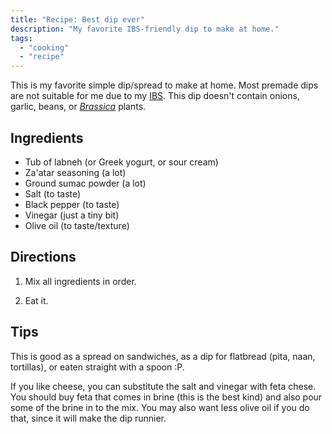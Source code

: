 ```yaml
---
title: "Recipe: Best dip ever"
description: "My favorite IBS-friendly dip to make at home."
tags:
  - "cooking"
  - "recipe"
---
```


This is my favorite simple dip/spread to make at home. Most premade dips are not
suitable for me due to my
[IBS](https://en.wikipedia.org/wiki/Irritable_bowel_syndrome). This dip doesn't
contain onions, garlic, beans, or
[_Brassica_](https://en.wikipedia.org/wiki/Brassica) plants.

## Ingredients

- Tub of labneh (or Greek yogurt, or sour cream)
- Za'atar seasoning (a lot)
- Ground sumac powder (a lot)
- Salt (to taste)
- Black pepper (to taste)
- Vinegar (just a tiny bit)
- Olive oil (to taste/texture)

## Directions

1. Mix all ingredients in order.

2. Eat it.

## Tips

This is good as a spread on sandwiches, as a dip for flatbread (pita, naan,
tortillas), or eaten straight with a spoon :P.

If you like cheese, you can substitute the salt and vinegar with feta chese. You
should buy feta that comes in brine (this is the best kind) and also pour some
of the brine in to the mix. You may also want less olive oil if you do that,
since it will make the dip runnier.
